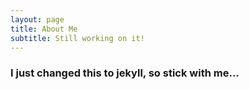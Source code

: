 ```yaml
---
layout: page
title: About Me
subtitle: Still working on it!
---
```


### I just changed this to jekyll, so stick with me...
